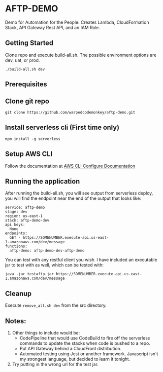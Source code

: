 # AFTP-DEMO
Demo for Automation for the People. Creates Lambda, CloudFormation Stack, API Gateway Rest API, and an IAM Role.


## Getting Started 
Clone repo and execute build-all.sh. The possible environment options are dev, uat, or prod.

```
./build-all.sh dev  
```

## Prerequisites
## Clone git repo 
```
git clone https://github.com/warpedcodemonkey/aftp-demo.git
```
## Install serverless cli (First time only)
```
npm install -g serverless
```

## Setup AWS CLI
Follow the documentation at [AWS CLI Configure Documentation](https://docs.aws.amazon.com/cli/latest/userguide/cli-chap-getting-started.html)

## Running the application
After running the build-all.sh, you will see output from serverless deploy, you will find the endpoint near the end of the output that looks like:
```
service: aftp-demo
stage: dev
region: us-east-1
stack: aftp-demo-dev
api keys:
  None
endpoints:
  GET - https://SOMENUMBER.execute-api.us-east-1.amazonaws.com/dev/message
functions:
  aftp-demo: aftp-demo-dev-aftp-demo
```

You can test with any restful client you wish. I have included an executable jar to test with as well, which can be tested with:
```
java -jar testaftp.jar https://SOMENUMBER.execute-api.us-east-1.amazonaws.com/dev/message
```

## Cleanup
Execute `remove_all.sh dev` from the src directory.

## Notes:
1. Other things to include would be:
    - CodePipeline that would use CodeBuild to fire off the serverless commands to update the stacks when code is pushed to a repo.
    -  Put API Gateway behind a CloudFront distribution.
    - Automated testing using Jest or another framework. Javascript isn't my strongest language, but decided to learn it tonight.
2. Try putting in the wrong url for the test jar.

